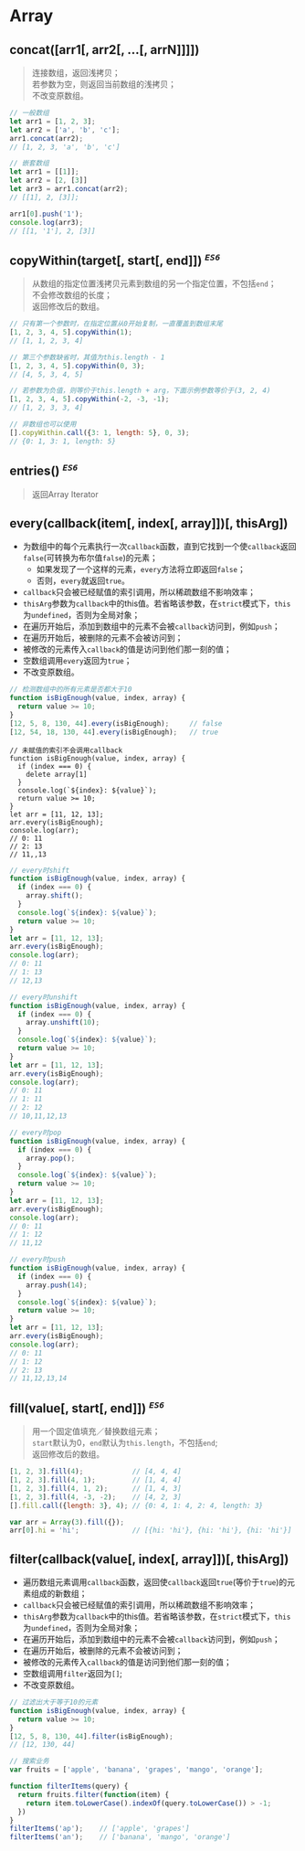 # Array

## concat([arr1[, arr2[, ...[, arrN]]]])

> 连接数组，返回浅拷贝；  
若参数为空，则返回当前数组的浅拷贝；  
不改变原数组。

```js
// 一般数组
let arr1 = [1, 2, 3];
let arr2 = ['a', 'b', 'c'];
arr1.concat(arr2);
// [1, 2, 3, 'a', 'b', 'c']
```

```js
// 嵌套数组
let arr1 = [[1]];
let arr2 = [2, [3]]
let arr3 = arr1.concat(arr2);
// [[1], 2, [3]];

arr1[0].push('1');
console.log(arr3);
// [[1, '1'], 2, [3]]
```


## copyWithin(target[, start[, end]]) <sup>*`ES6`*</sup>

> 从数组的指定位置浅拷贝元素到数组的另一个指定位置，不包括`end`；  
不会修改数组的长度；  
返回修改后的数组。

```js
// 只有第一个参数时，在指定位置从0开始复制，一直覆盖到数组末尾
[1, 2, 3, 4, 5].copyWithin(1);
// [1, 1, 2, 3, 4]

// 第三个参数缺省时，其值为this.length - 1
[1, 2, 3, 4, 5].copyWithin(0, 3);
// [4, 5, 3, 4, 5]

// 若参数为负值，则等价于this.length + arg，下面示例参数等价于(3, 2, 4)
[1, 2, 3, 4, 5].copyWithin(-2, -3, -1);
// [1, 2, 3, 3, 4]

// 非数组也可以使用
[].copyWithin.call({3: 1, length: 5}, 0, 3);
// {0: 1, 3: 1, length: 5}
```


## entries() <sup>*`ES6`*</sup>

> 返回Array Iterator


## every(callback(item[, index[, array]])[, thisArg])

* 为数组中的每个元素执行一次`callback`函数，直到它找到一个使`callback`返回`false`(可转换为布尔值`false`)的元素；
  * 如果发现了一个这样的元素，`every`方法将立即返回`false`；
  * 否则，`every`就返回`true`。
* `callback`只会被已经赋值的索引调用，所以稀疏数组不影响效率；
* `thisArg`参数为`callback`中的this值。若省略该参数，在`strict`模式下，`this`为`undefined`，否则为全局对象；
* 在遍历开始后，添加到数组中的元素不会被`callback`访问到，例如`push`；
* 在遍历开始后，被删除的元素不会被访问到；
* 被修改的元素传入`callback`的值是访问到他们那一刻的值；
* 空数组调用`every`返回为`true`；
* 不改变原数组。

```js
// 检测数组中的所有元素是否都大于10
function isBigEnough(value, index, array) {
  return value >= 10;
}
[12, 5, 8, 130, 44].every(isBigEnough);     // false
[12, 54, 18, 130, 44].every(isBigEnough);   // true
```

```
// 未赋值的索引不会调用callback
function isBigEnough(value, index, array) {
  if (index === 0) {
    delete array[1]
  }
  console.log(`${index}: ${value}`);
  return value >= 10;
}
let arr = [11, 12, 13];
arr.every(isBigEnough);
console.log(arr);
// 0: 11
// 2: 13
// 11,,13
```

```js
// every时shift
function isBigEnough(value, index, array) {
  if (index === 0) {
    array.shift();
  }
  console.log(`${index}: ${value}`);
  return value >= 10;
}
let arr = [11, 12, 13];
arr.every(isBigEnough);
console.log(arr);
// 0: 11
// 1: 13
// 12,13
```

```js
// every时unshift
function isBigEnough(value, index, array) {
  if (index === 0) {
    array.unshift(10);
  }
  console.log(`${index}: ${value}`);
  return value >= 10;
}
let arr = [11, 12, 13];
arr.every(isBigEnough);
console.log(arr);
// 0: 11
// 1: 11
// 2: 12
// 10,11,12,13
```

```js
// every时pop
function isBigEnough(value, index, array) {
  if (index === 0) {
    array.pop();
  }
  console.log(`${index}: ${value}`);
  return value >= 10;
}
let arr = [11, 12, 13];
arr.every(isBigEnough);
console.log(arr);
// 0: 11
// 1: 12
// 11,12
```

```js
// every时push
function isBigEnough(value, index, array) {
  if (index === 0) {
    array.push(14);
  }
  console.log(`${index}: ${value}`);
  return value >= 10;
}
let arr = [11, 12, 13];
arr.every(isBigEnough);
console.log(arr);
// 0: 11
// 1: 12
// 2: 13
// 11,12,13,14
```


## fill(value[, start[, end]]) <sup>*`ES6`*</sup>

> 用一个固定值填充／替换数组元素；  
`start`默认为0，`end`默认为`this.length`，不包括`end`;  
返回修改后的数组。

```js
[1, 2, 3].fill(4);            // [4, 4, 4]
[1, 2, 3].fill(4, 1);         // [1, 4, 4]
[1, 2, 3].fill(4, 1, 2);      // [1, 4, 3]
[1, 2, 3].fill(4, -3, -2);    // [4, 2, 3]
[].fill.call({length: 3}, 4); // {0: 4, 1: 4, 2: 4, length: 3}

var arr = Array(3).fill({});
arr[0].hi = 'hi';             // [{hi: 'hi'}, {hi: 'hi'}, {hi: 'hi'}]
```


## filter(callback(value[, index[, array]])[, thisArg])

* 遍历数组元素调用`callback`函数，返回使`callback`返回`true`(等价于`true`)的元素组成的新数组；
* `callback`只会被已经赋值的索引调用，所以稀疏数组不影响效率；
* `thisArg`参数为`callback`中的this值。若省略该参数，在`strict`模式下，`this`为`undefined`，否则为全局对象；
* 在遍历开始后，添加到数组中的元素不会被`callback`访问到，例如`push`；
* 在遍历开始后，被删除的元素不会被访问到；
* 被修改的元素传入`callback`的值是访问到他们那一刻的值；
* 空数组调用`filter`返回为`[]`;
* 不改变原数组。

```js
// 过滤出大于等于10的元素
function isBigEnough(value, index, array) {
  return value >= 10;
}
[12, 5, 8, 130, 44].filter(isBigEnough);
// [12, 130, 44]
```

```js
// 搜索业务
var fruits = ['apple', 'banana', 'grapes', 'mango', 'orange'];

function filterItems(query) {
  return fruits.filter(function(item) {
    return item.toLowerCase().indexOf(query.toLowerCase()) > -1;
  })
}
filterItems('ap');    // ['apple', 'grapes']
filterItems('an');    // ['banana', 'mango', 'orange']
```